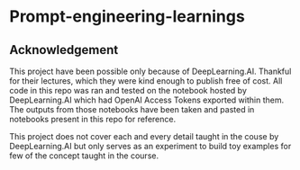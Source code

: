 # Prompt-engineering-learnings

## Acknowledgement

This project have been possible only because of DeepLearning.AI. Thankful for their lectures, which they were kind enough to publish free of cost. All code in this repo was ran and tested on the notebook hosted by DeepLearning.AI which had OpenAI Access Tokens exported within them. The outputs from those notebooks have been taken and pasted in notebooks present in this repo for reference. 

This project does not cover each and every detail taught in the couse by DeepLearning.AI but only serves as an experiment to build toy examples for few of the concept taught in the course.

## 

